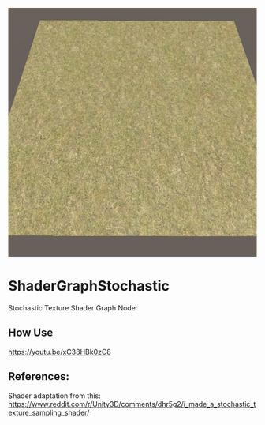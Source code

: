 ![alt text](Image.png)

# ShaderGraphStochastic

Stochastic Texture Shader Graph Node

## How Use

https://youtu.be/xC38HBk0zC8

## References:

Shader adaptation from this:
https://www.reddit.com/r/Unity3D/comments/dhr5g2/i_made_a_stochastic_texture_sampling_shader/


